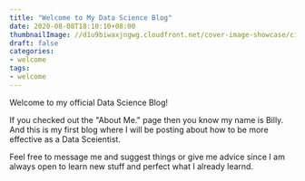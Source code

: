 ```yaml
---
title: "Welcome to My Data Science Blog"
date: 2020-08-08T18:10:10+08:00
thumbnailImage: //d1u9biwaxjngwg.cloudfront.net/cover-image-showcase/city-750.jpg
draft: false
categories:
- welcome
tags:
- welcome
---
```

Welcome to my official Data Science Blog!

If you checked out the "About Me." page then you know my name is Billy. And this is my first blog where I will be posting about how to be more effective as a Data Sceientist.

Feel free to message me and suggest things or give me advice since I am always open to learn new stuff and perfect what I already learnd.
